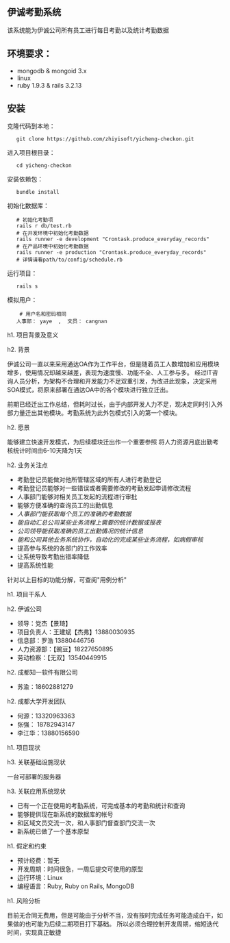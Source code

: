 ## 伊诚考勤系统
  该系统能为伊诚公司所有员工进行每日考勤以及统计考勤数据

## 环境要求：

* mongodb & mongoid 3.x
* linux 
* ruby 1.9.3 & rails 3.2.13

## 安装
克隆代码到本地：

       git clone https://github.com/zhiyisoft/yicheng-checkon.git
进入项目根目录：

       cd yicheng-checkon
       
安装依赖包：

       bundle install
       
初始化数据库：

       # 初始化考勤项
       rails r db/test.rb
       # 在开发环境中初始化考勤数据
       rails runner -e development "Crontask.produce_everyday_records"
       # 在产品环境中初始化考勤数据
       rails runner -e production "Crontask.produce_everyday_records"
       # 详情请看path/to/config/schedule.rb
运行项目：

       rails s
模拟用户：

        # 用户名和密码相同
       人事部： yaye  ,  文员： cangnan
       
h1. 项目背景及意义

h2. 背景

伊诚公司一直以来采用通达OA作为工作平台，但是随着员工人数增加和应用模块增多，使用情况却越来越差，表现为速度慢、功能不全、人工参与多。
经过IT咨询人员分析，为架构不合理和开发能力不足双重引发，为改进此现象，决定采用SOA模式，将原来部署在通达OA中的各个模块进行独立迁出。

前期已经迁出工作总结，但耗时过长，由于内部开发人力不足，现决定同时引入外部力量迁出其他模块。考勤系统为此外包模式引入的第一个模块。

h2. 愿景

能够建立快速开发模式，为后续模块迁出作一个重要参照
将人力资源月底出勤考核统计时间由6-10天降为1天

h2. 业务关注点

* 考勤登记员能做对他所管辖区域的所有人进行考勤登记
* 考勤登记员能够对一些错误或者需要修改的考勤发起申请修改流程
* 人事部门能够对相关员工发起的流程进行审批
* 能够方便准确的查询员工的出勤信息 
* *人事部门能获取每个员工的准确的考勤数据*
* *能自动汇总公司某些业务流程上需要的统计数据或报表*
* *公司领导能获取准确的员工出勤情况的统计信息*
* *能和公司其他业务系统协作，自动化的完成某些业务流程，如病假审核*
* 提高参与系统的各部门的工作效率
* 让系统导致考勤出错率降低
* 提高系统性能

针对以上目标的功能分解，可查阅"用例分析"

h1. 项目干系人

h2. 伊诚公司 

* 领导：党杰【景琦】
* 项目负责人：王建斌【杰弗】13880030935
* 信息部：罗浩 13880446756
* 人力资源部：【豌豆】18227650895
* 劳动检察：【无双】13540449915

h2. 成都知一软件有限公司  
  
* 苏渝：18602881279

h2. 成都大学开发团队

* 何源：13320963363
* 张强： 18782943147
* 李江华：13880156590  

h1. 项目现状

h3. 关联基础设施现状

一台可部署的服务器

h3. 关联应用系统现状

* 已有一个正在使用的考勤系统，可完成基本的考勤和统计和查询
* 能够提供现在新系统的数据库的帐号
* 和区域文员交流一次，和人事部门督查部门交流一次
* 新系统已做了一个基本原型

h1. 假定和约束

* 预计经费：暂无
* 开发周期：时间很急，一周后提交可使用的原型
* 运行环境：Linux
* 编程语言：Ruby, Ruby on Rails, MongoDB

h1. 风险分析

目前无合同无费用，但是可能由于分析不当，没有按时完成任务可能造成白干，如果做的也可能为后续二期项目打下基础。
所以必须合理控制开发周期，缩短迭代时间，实现真正敏捷
